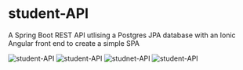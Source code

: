 # student-API
A Spring Boot REST API utlising a Postgres JPA database with an Ionic Angular front end to create a simple SPA

![student-API](https://github.com/AlexMcLean123/student-API/blob/master/frontend/tabs/src/screenshots/view.png)
![student-API](https://github.com/AlexMcLean123/student-API/blob/master/frontend/tabs/src/screenshots/add.png)
![studnet-API](https://github.com/AlexMcLean123/student-API/blob/master/frontend/tabs/src/screenshots/edit.png)
![student-API](https://github.com/AlexMcLean123/student-API/blob/master/frontend/tabs/src/screenshots/modal.png)
